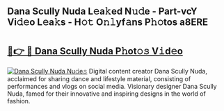 ## Dana Scully Nuda L𝚎a𝚔ed N𝚞𝚍e - Part-vcY Vi𝚍𝚎o L𝚎a𝚔s - H𝚘𝚝 O𝚗𝚕yf𝚊ns P𝚑𝚘tos a8ERE

# <h2><a href="http://kf7v3vr.oniu.top/?m=Dana+Scully+Nuda">🔗👉 🔴 Dana Scully Nuda P𝚑ot𝚘𝚜 V𝚒d𝚎o</a></h2>

[![Dana Scully Nuda Nu𝚍e𝚜](https://i.imgur.com/0qMVB7G.gif)](http://kf7v3vr.oniu.top/?m=Dana+Scully+Nuda)
Digital content creator Dana Scully Nuda, acclaimed for sharing dance and lifestyle material, consisting of performances and vlogs on social media. Visionary designer Dana Scully Nuda, famed for their innovative and inspiring designs in the world of fashion.  

